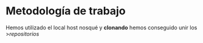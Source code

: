# Metodología de trabajo

Hemos utilizado el local host nosqué y **clonando** hemos conseguido unir los >*repositorios* 